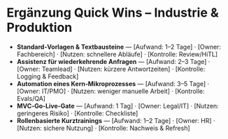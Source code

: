 # Ergänzung Quick Wins – Industrie & Produktion
<ul>
  <li><b>Standard‑Vorlagen & Textbausteine</b> — [Aufwand: 1–2 Tage] · [Owner: Fachbereich] · [Nutzen: schnellere Abläufe] · [Kontrolle: Review/HiTL]</li>
  <li><b>Assistenz für wiederkehrende Anfragen</b> — [Aufwand: 2–3 Tage] · [Owner: Teamlead] · [Nutzen: kürzere Antwortzeiten] · [Kontrolle: Logging & Feedback]</li>
  <li><b>Automation eines Kern‑Mikroprozesses</b> — [Aufwand: 3–5 Tage] · [Owner: IT/PMO] · [Nutzen: weniger manuelle Arbeit] · [Kontrolle: Evals/QA]</li>
  <li><b>MVC‑Go‑Live‑Gate</b> — [Aufwand: 1 Tag] · [Owner: Legal/IT] · [Nutzen: geringeres Risiko] · [Kontrolle: Checkliste]</li>
  <li><b>Rollenbasierte Kurztrainings</b> — [Aufwand: 1–2 Tage] · [Owner: HR] · [Nutzen: sichere Nutzung] · [Kontrolle: Nachweis & Refresh]</li>
</ul>
